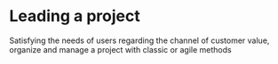 # Leading a project

Satisfying the needs of users regarding the channel of customer value, organize and manage a project with classic or agile methods
